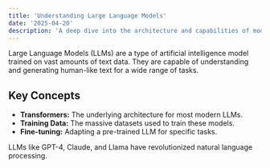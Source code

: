 ```yaml
---
title: 'Understanding Large Language Models'
date: '2025-04-20'
description: 'A deep dive into the architecture and capabilities of modern LLMs.'
---
```


Large Language Models (LLMs) are a type of artificial intelligence model trained on vast amounts of text data. They are capable of understanding and generating human-like text for a wide range of tasks.

## Key Concepts

*   **Transformers:** The underlying architecture for most modern LLMs.
*   **Training Data:** The massive datasets used to train these models.
*   **Fine-tuning:** Adapting a pre-trained LLM for specific tasks.

LLMs like GPT-4, Claude, and Llama have revolutionized natural language processing.
